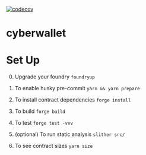 [![codecov](https://codecov.io/gh/cyberconnecthq/cyberwallet/branch/main/graph/badge.svg?token=G8BTJTN6FY)](https://codecov.io/gh/cyberconnecthq/cyberwallet)

# cyberwallet

# Set Up

0. Upgrade your foundry
   `foundryup`

1. To enable husky pre-commit
   `yarn && yarn prepare`

2. To install contract dependencies
   `forge install`

3. To build
   `forge build`

4. To test
   `forge test -vvv`

5. (optional) To run static analysis
   `slither src/`

6. To see contract sizes
   `yarn size`
